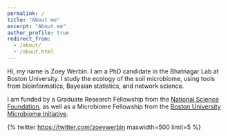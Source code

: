 ```yaml
---
permalink: /
title: "About me"
excerpt: "About me"
author_profile: true
redirect_from: 
  - /about/
  - /about.html
---
```


Hi, my name is Zoey Werbin. I am a PhD candidate in the Bhatnagar Lab at Boston University. I study the ecology of the soil microbiome, using tools from bioinformatics, Bayesian statistics, and network science.

I am funded by a Graduate Research Fellowship from the [National Science Foundation](https://www.nsfgrfp.org/), as well as a Microbiome Fellowship from the [Boston University Microbiome Initiative](https://sites.bu.edu/microbiome/).


{% twitter https://twitter.com/zoeywerbin maxwidth=500 limit=5 %}
